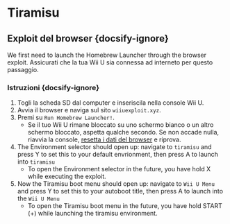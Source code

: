 # Tiramisu

## Exploit del browser {docsify-ignore}

We first need to launch the Homebrew Launcher through the browser exploit. Assicurati che la tua Wii U sia connessa ad interneto per questo passaggio.

### Istruzioni {docsify-ignore}

1. Togli la scheda SD dal computer e inseriscila nella console Wii U.
1. Avvia il browser e naviga sul sito `wiiuexploit.xyz`.
1. Premi su `Run Homebrew Launcher!`.
    - Se il tuo Wii U rimane bloccato su uno schermo bianco o un altro schermo bloccato, aspetta qualche secondo. Se non accade nulla, riavvia la console, [resetta i dati del browser](https://en-americas-support.nintendo.com/app/answers/detail/a_id/1507/~/how-to-delete-the-internet-browser-history) e riprova.
1. The Environment selector should open up: navigate to `tiramisu` and press Y to set this to your default envrionment, then press A to launch into `tiramisu`
    - To open the Environment selector in the future, you have hold X while executing the exploit.
1. Now the Tiramisu boot menu should open up: navigate to `Wii U Menu` and press Y to set this to your autoboot title, then press A to launch into the `Wii U Menu`
    - To open the Tiramisu boot menu in the future, you have hold START (+) while launching the tiramisu environment.